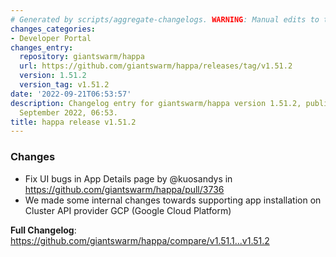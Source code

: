 ```yaml
---
# Generated by scripts/aggregate-changelogs. WARNING: Manual edits to this files will be overwritten.
changes_categories:
- Developer Portal
changes_entry:
  repository: giantswarm/happa
  url: https://github.com/giantswarm/happa/releases/tag/v1.51.2
  version: 1.51.2
  version_tag: v1.51.2
date: '2022-09-21T06:53:57'
description: Changelog entry for giantswarm/happa version 1.51.2, published on 21
  September 2022, 06:53.
title: happa release v1.51.2
---
```


<!-- Release notes generated using configuration in .github/release.yml at main -->

### Changes
* Fix UI bugs in App Details page by @kuosandys in https://github.com/giantswarm/happa/pull/3736
* We made some internal changes towards supporting app installation on Cluster API provider GCP (Google Cloud Platform)

**Full Changelog**: https://github.com/giantswarm/happa/compare/v1.51.1...v1.51.2
